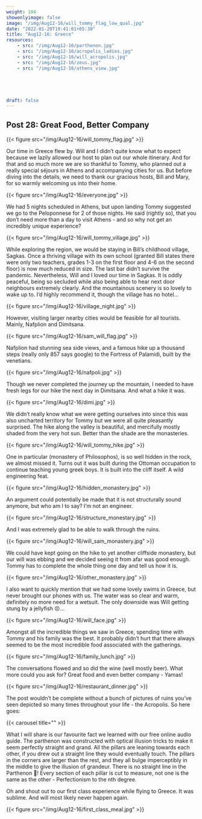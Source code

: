 ```yaml
---
weight: 184
showonlyimage: false
image: "/img/Aug12-16/will_tommy_flag_low_qual.jpg"
date: "2022-01-20T19:41:01+05:30"
title: "Aug12-16: Greece"
resources:
    - src: "/img/Aug12-16/parthenon.jpg"
    - src: "/img/Aug12-16/acropolis_ladies.jpg"
    - src: "/img/Aug12-16/will_acropolis.jpg"
    - src: "/img/Aug12-16/zeus.jpg"
    - src: "/img/Aug12-16/athens_view.jpg"





draft: false
---
```


## Post 28: Great Food, Better Company 

{{< figure src="/img/Aug12-16/will_tommy_flag.jpg" >}} 
&nbsp;

Our time in Greece flew by. Will and I didn’t quite know what to expect because we lazily allowed our host to plan out our whole itinerary. And for that and so much more we are so thankful to Tommy, who planned out a really special séjours in Athens and accompanying cities for us. But before diving into the details, we need to thank our gracious hosts, Bill and Mary, for so warmly welcoming us into their home. 

{{< figure src="/img/Aug12-16/everyone.jpg" >}} 
&nbsp;

We had 5 nights scheduled in Athens, but upon landing Tommy suggested we go to the Peloponnese for 2 of those nights. He said (rightly so), that you don’t need more than a day to visit Athens - and so why not get an incredibly unique experience? 

{{< figure src="/img/Aug12-16/will_tommy_village.jpg" >}} 
&nbsp;

While exploring the region, we would be staying in Bill’s childhood village, Sagkas. Once a thriving village with its own school (granted Bill states there were only two teachers, grades 1-3 on the first floor and 4-6 on the second floor) is now much reduced in size. The last bar didn’t survive the pandemic. Nevertheless, Will and I loved our time in Sagkas. It is oddly peaceful, being so secluded while also being able to hear next door neighbours extremely clearly. And the mountainous scenery is so lovely to wake up to. I’d highly recommend it, though the village has no hotel… 

{{< figure src="/img/Aug12-16/village_night.jpg" >}} 
&nbsp;

However, visiting larger nearby cities would be feasible for all tourists. Mainly, Nafplion and Dimitsana. 

{{< figure src="/img/Aug12-16/sam_will_flag.jpg" >}} 
&nbsp;

Nafplion had stunning sea side views, and a famous hike up a thousand steps (really only 857 says google) to the Fortress of Palamidi, built by the venetians. 

{{< figure src="/img/Aug12-16/nafpoli.jpg" >}} 
&nbsp;

Though we never completed the journey up the mountain, I needed to have fresh legs for our hike the next day in Dimitsana. And what a hike it was. 

{{< figure src="/img/Aug12-16/dimi.jpg" >}} 
&nbsp;


We didn’t really know what we were getting ourselves into since this was also uncharted territory for Tommy but we were all quite pleasantly surprised. The hike along the valley is beautiful, and mercifully mostly shaded from the very hot sun. Better than the shade are the monasteries. 

{{< figure src="/img/Aug12-16/will_tommy_hike.jpg" >}} 
&nbsp;

One in particular (monastery of Philosophos), is so well hidden in the rock, we almost missed it. Turns out it was built during the Ottoman occupation to continue teaching young greek boys. It is built into the cliff itself. A wild engineering feat. 

{{< figure src="/img/Aug12-16/hidden_monastery.jpg" >}} 
&nbsp;

An argument could potentially be made that it is not structurally sound anymore, but who am I to say? I’m not an engineer. 

{{< figure src="/img/Aug12-16/structure_monestary.jpg" >}} 
&nbsp;

And I was extremely glad to be able to walk through the ruins. 

{{< figure src="/img/Aug12-16/will_sam_monastery.jpg" >}} 
&nbsp;

We could have kept going on the hike to yet another cliffside monastery, but our will was ebbing and we decided seeing it from afar was good enough. Tommy has to complete the whole thing one day and tell us how it is. 

{{< figure src="/img/Aug12-16/other_monastery.jpg" >}} 
&nbsp;

I also want to quickly mention that we had some lovely swims in Greece, but never brought our phones with us. The water was so clear and warm, definitely no more need for a wetsuit. The only downside was Will getting stung by a jellyfish 😣…

{{< figure src="/img/Aug12-16/will_face.jpg" >}} 
&nbsp;

Amongst all the incredible things we saw in Greece, spending time with Tommy and his family was the best. It probably didn’t hurt that there always seemed to be the most incredible food associated with the gatherings. 

{{< figure src="/img/Aug12-16/family_lunch.jpg" >}} 
&nbsp;

The conversations flowed and so did the wine (well mostly beer). What more could you ask for? Great food and even better company - Yamas!

{{< figure src="/img/Aug12-16/restaurant_dinner.jpg" >}} 
&nbsp;

The post wouldn’t be complete without a bunch of pictures of ruins you’ve seen depicted so many times throughout your life - the Acropolis. So here goes:

{{< carousel title="" >}}
&nbsp;

What I will share is our favourite fact we learned with our free online audio guide. The parthenon was constructed with optical illusion tricks to make it seem perfectly straight and grand. All the pillars are leaning towards each other, if you drew out a straight line they would eventually touch. The pillars in the corners are larger than the rest, and they all bulge imperceptibly in the middle to give the illusion of grandeur. There is no straight line in the Parthenon 🤯! Every section of each pillar is cut to measure, not one is the same as the other - Perfectionism to the nth degree.

Oh and shout out to our first class experience while flying to Greece. It was sublime. And will most likely never happen again. 

{{< figure src="/img/Aug12-16/first_class_meal.jpg" >}} 
&nbsp;
